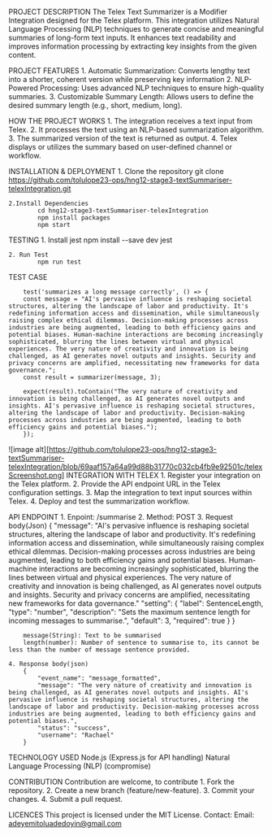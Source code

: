 ﻿PROJECT DESCRIPTION
    The Telex Text Summarizer is a Modifier Integration designed for the Telex platform. This integration utilizes Natural Language Processing (NLP) techniques to generate concise and meaningful summaries of long-form text inputs. It enhances text readability and improves information processing by extracting key insights from the given content.

PROJECT FEATURES
    1. Automatic Summarization: Converts lengthy text into a shorter, coherent version while preserving key information
    2. NLP-Powered Processing: Uses advanced NLP techniques to ensure high-quality summaries.
    3. Customizable Summary Length: Allows users to define the desired summary length (e.g., short, medium, long).

HOW THE PROJECT WORKS
    1. The integration receives a text input from Telex.
    2. It processes the text using an NLP-based summarization algorithm.
    3. The summarized version of the text is returned as output.
    4. Telex displays or utilizes the summary based on user-defined channel or workflow.

INSTALLATION & DEPLOYMENT
    1. Clone the repository
            git clone https://github.com/tolulope23-ops/hng12-stage3-textSummariser-telexIntegration.git

    2.Install Dependencies
            cd hng12-stage3-textSummariser-telexIntegration
            npm install packages
            npm start

TESTING
    1. Install jest
            npm install --save dev jest
    
    2. Run Test
            npm run test
    
TEST CASE

        test('summarizes a long message correctly', () => {
        const message = "AI's pervasive influence is reshaping societal structures, altering the landscape of labor and productivity. It's redefining information access and dissemination, while simultaneously raising complex ethical dilemmas. Decision-making processes across industries are being augmented, leading to both efficiency gains and potential biases. Human-machine interactions are becoming increasingly sophisticated, blurring the lines between virtual and physical experiences. The very nature of creativity and innovation is being challenged, as AI generates novel outputs and insights. Security and privacy concerns are amplified, necessitating new frameworks for data governance.";
        const result = summarizer(message, 3);
         
        expect(result).toContain("The very nature of creativity and innovation is being challenged, as AI generates novel outputs and insights. AI's pervasive influence is reshaping societal structures, altering the landscape of labor and productivity. Decision-making processes across industries are being augmented, leading to both efficiency gains and potential biases.");
        });

![image alt][https://github.com/tolulope23-ops/hng12-stage3-textSummariser-telexIntegration/blob/69aaf157a64a99d88b31770c032cb4fb9e92501c/telexScreenshot.png]
INTEGRATION WITH TELEX
    1. Register your integration on the Telex platform.
    2. Provide the API endpoint URL in the Telex configuration settings.
    3. Map the integration to text input sources within Telex.
    4. Deploy and test the summarization workflow.

API ENDPOINT
    1. Enpoint: /summarise
    2. Method: POST
    3. Request body(Json)
        {
            "message": "AI's pervasive influence is reshaping societal structures, altering the landscape of labor and productivity. It's redefining information access and dissemination, while simultaneously raising complex ethical dilemmas. Decision-making processes across industries are being augmented, leading to both efficiency gains and potential biases. Human-machine interactions are becoming increasingly sophisticated, blurring the lines between virtual and physical experiences. The very nature of creativity and innovation is being challenged, as AI generates novel outputs and insights. Security and privacy concerns are amplified, necessitating new frameworks for data governance."
            "setting": {
                "label": SentenceLength,
                "type": "number",
                "description": "Sets the maximum sentence length for incoming messages to summarise.",
                "default": 3,
                "required": true
            }
        }

        message(String): Text to be summarised
        length(number): Number of sentence to summarise to, its cannot be less than the number of message sentence provided.
    
    4. Response body(json)
        {
            "event_name": "message_formatted",
            "message": "The very nature of creativity and innovation is being challenged, as AI generates novel outputs and insights. AI's pervasive influence is reshaping societal structures, altering the landscape of labor and productivity. Decision-making processes across industries are being augmented, leading to both efficiency gains and potential biases.",
            "status": "success",
            "username": "Rachael"
        }
    
TECHNOLOGY USED
    Node.js (Express.js for API handling)
    Natural Language Processing (NLP) (compromise)

CONTRIBUTION
    Contribution are welcome, to contribute
    1. Fork the repository.
    2. Create a new branch (feature/new-feature).
    3. Commit your changes.
    4. Submit a pull request.

LICENCES
    This project is licensed under the MIT License.
    Contact: Email: adeyemitoluadedoyin@gmail.com
